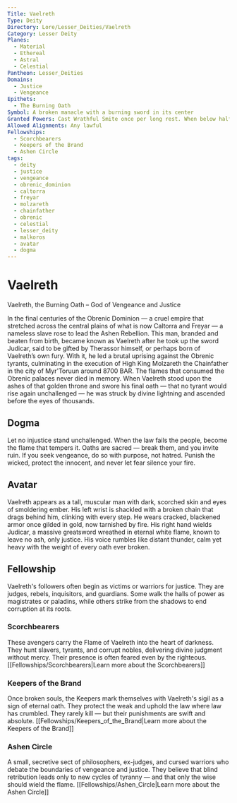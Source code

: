 ```yaml
---
Title: Vaelreth
Type: Deity
Directory: Lore/Lesser_Deities/Vaelreth
Category: Lesser Deity
Planes:
  - Material
  - Ethereal
  - Astral
  - Celestial
Pantheon: Lesser_Deities
Domains:
  - Justice
  - Vengeance
Epithets:
  - The Burning Oath
Symbol: A broken manacle with a burning sword in its center
Granted Powers: Cast Wrathful Smite once per long rest. When below half HP, gain +1 AC and +1 to all damage rolls.
Allowed Alignments: Any lawful
Fellowships:
  - Scorchbearers
  - Keepers of the Brand
  - Ashen Circle
tags:
  - deity
  - justice
  - vengeance
  - obrenic_dominion
  - caltorra
  - freyar
  - molzareth
  - chainfather
  - obrenic
  - celestial
  - lesser_deity
  - malkoros
  - avatar
  - dogma
---
```


# Vaelreth

Vaelreth, the Burning Oath – God of Vengeance and Justice

In the final centuries of the Obrenic Dominion — a cruel empire that stretched across the central plains of what is now Caltorra and Freyar — a nameless slave rose to lead the Ashen Rebellion. This man, branded and beaten from birth, became known as Vaelreth after he took up the sword Judicar, said to be gifted by Therassor himself, or perhaps born of Vaelreth’s own fury. With it, he led a brutal uprising against the Obrenic tyrants, culminating in the execution of High King Molzareth the Chainfather in the city of Myr'Toruun around 8700 BAR. The flames that consumed the Obrenic palaces never died in memory. When Vaelreth stood upon the ashes of that golden throne and swore his final oath — that no tyrant would rise again unchallenged — he was struck by divine lightning and ascended before the eyes of thousands.

## Dogma
Let no injustice stand unchallenged. When the law fails the people, become the flame that tempers it. Oaths are sacred — break them, and you invite ruin. If you seek vengeance, do so with purpose, not hatred. Punish the wicked, protect the innocent, and never let fear silence your fire.

## Avatar
Vaelreth appears as a tall, muscular man with dark, scorched skin and eyes of smoldering ember. His left wrist is shackled with a broken chain that drags behind him, clinking with every step. He wears cracked, blackened armor once gilded in gold, now tarnished by fire. His right hand wields Judicar, a massive greatsword wreathed in eternal white flame, known to leave no ash, only justice. His voice rumbles like distant thunder, calm yet heavy with the weight of every oath ever broken.

## Fellowship
Vaelreth's followers often begin as victims or warriors for justice. They are judges, rebels, inquisitors, and guardians. Some walk the halls of power as magistrates or paladins, while others strike from the shadows to end corruption at its roots.

### Scorchbearers
These avengers carry the Flame of Vaelreth into the heart of darkness. They hunt slavers, tyrants, and corrupt nobles, delivering divine judgment without mercy. Their presence is often feared even by the righteous.
[[Fellowships/Scorchbearers|Learn more about the Scorchbearers]]

### Keepers of the Brand
Once broken souls, the Keepers mark themselves with Vaelreth's sigil as a sign of eternal oath. They protect the weak and uphold the law where law has crumbled. They rarely kill — but their punishments are swift and absolute.
[[Fellowships/Keepers_of_the_Brand|Learn more about the Keepers of the Brand]]

### Ashen Circle
A small, secretive sect of philosophers, ex-judges, and cursed warriors who debate the boundaries of vengeance and justice. They believe that blind retribution leads only to new cycles of tyranny — and that only the wise should wield the flame.
[[Fellowships/Ashen_Circle|Learn more about the Ashen Circle]]